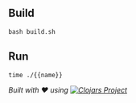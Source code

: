 ## Build

```
bash build.sh
```

## Run

```
time ./{{name}}
```

*Built with ❤ using [![Clojars Project](https://img.shields.io/clojars/v/cli/lein-template.svg)](https://clojars.org/cli/lein-template)*
